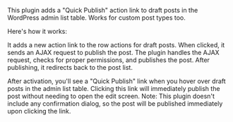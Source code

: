 This plugin adds a "Quick Publish" action link to draft posts in the WordPress admin list table. Works for custom post types too.


Here's how it works:

It adds a new action link to the row actions for draft posts.
When clicked, it sends an AJAX request to publish the post.
The plugin handles the AJAX request, checks for proper permissions, and publishes the post.
After publishing, it redirects back to the post list.

After activation, you'll see a "Quick Publish" link when you hover over draft posts in the admin list table. Clicking this link will immediately publish the post without needing to open the edit screen.
Note: This plugin doesn't include any confirmation dialog, so the post will be published immediately upon clicking the link. 